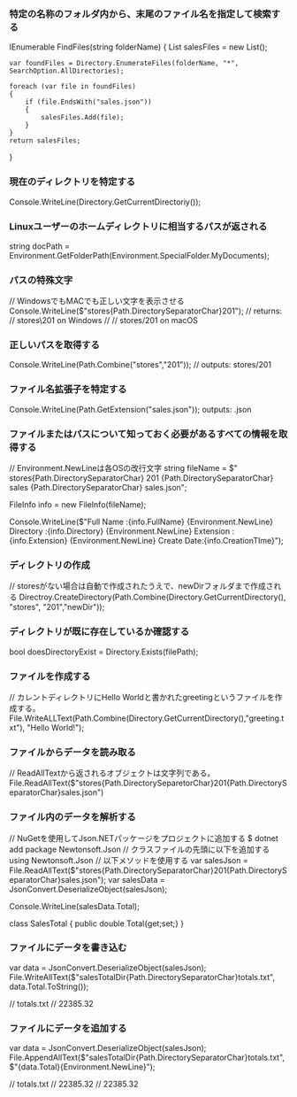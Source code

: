 ### 特定の名称のフォルダ内から、末尾のファイル名を指定して検索する
IEnumerable<string> FindFiles(string folderName)
{
    List<string> salesFiles = new List<string>();

    var foundFiles = Directory.EnumerateFiles(folderName, "*", SearchOption.AllDirectories);

    foreach (var file in foundFiles)
    {
        if (file.EndsWith("sales.json"))
        {
            salesFiles.Add(file);
        }
    }
    return salesFiles;
}

### 現在のディレクトリを特定する
Console.WriteLine(Directory.GetCurrentDirectoriy());

### Linuxユーザーのホームディレクトリに相当するパスが返される
string docPath = Environment.GetFolderPath(Environment.SpecialFolder.MyDocuments);

### パスの特殊文字
// WindowsでもMACでも正しい文字を表示させる
Console.WriteLine($"stores{Path.DirectorySeparatorChar}201");
// returns:
// stores\201 on Windows
//
// stores/201 on macOS


### 正しいパスを取得する
Console.WriteLine(Path.Combine("stores","201")); // outputs: stores/201

### ファイル名拡張子を特定する
Console.WriteLine(Path.GetExtension("sales.json")); outputs: .json

### ファイルまたはパスについて知っておく必要があるすべての情報を取得する
// Environment.NewLineは各OSの改行文字
string fileName = $"
stores{Path.DirectorySeparatorChar}
201   {Path.DirectorySeparatorChar}
sales {Path.DirectorySeparatorChar}
sales.json";

FileInfo info = new FileInfo(fileName);

Console.WriteLine($"Full 
Name       :{info.FullName}     {Environment.NewLine} 
Directory  :{info.Directory}    {Environment.NewLine} 
Extension  :{info.Extension}    {Environment.NewLine}
Create Date:{info.CreationTIme}");

### ディレクトリの作成
// storesがない場合は自動で作成されたうえで、newDirフォルダまで作成される
Directroy.CreateDirectory(Path.Combine(Directory.GetCurrentDirectory(), "stores", "201","newDir"));

### ディレクトリが既に存在しているか確認する
bool doesDirectoryExist = Directory.Exists(filePath);

### ファイルを作成する
// カレントディレクトリにHello Worldと書かれたgreetingというファイルを作成する。
File.WriteALLText(Path.Combine(Directory.GetCurrentDirectory(),"greeting.txt"), "Hello World!");

### ファイルからデータを読み取る
// ReadAllTextから返されるオブジェクトは文字列である。
File.ReadAllText($"stores{Path.DirectorySeparetorChar}201{Path.DirectorySeparatorChar}sales.json")

### ファイル内のデータを解析する
// NuGetを使用してJson.NETパッケージをプロジェクトに追加する
$ dotnet add package Newtonsoft.Json
// クラスファイルの先頭に以下を追加する
using Newtonsoft.Json
// 以下メソッドを使用する
var salesJson = File.ReadAllText($"stores{Path.DirectorySeparatorChar}201{Path.DirectorySeparatorChar}sales.json");
var salesData = JsonConvert.DeserializeObject<SalesTotal>(salesJson);

Console.WriteLine(salesData.Total);

class SalesTotal
{
    public double Total{get;set;}
}

### ファイルにデータを書き込む
var data = JsonConvert.DeserializeObject<SalesTotal>(salesJson);
File.WriteAllText($"salesTotalDir{Path.DirectorySeparatorChar}totals.txt", data.Total.ToString());

// totals.txt
// 22385.32

### ファイルにデータを追加する
var data = JsonConvert.DeserializeObject<SalesTotal>(salesJson);
File.AppendAllText($"salesTotalDir{Path.DirectorySeparatorChar}totals.txt", $"{data.Total}{Environment.NewLine}");

// totals.txt
// 22385.32
// 22385.32